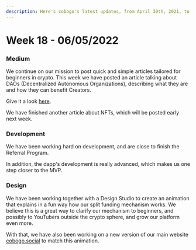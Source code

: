 ```yaml
---
description: Here's cobogo's latest updates, from April 30th, 2021, to May 6th, 2022
---
```


# Week 18 - 06/05/2022

### Medium

We continue on our mission to post quick and simple articles tailored for beginners in crypto. This week we have posted an article talking about DAOs (Decentralized Autonomous Organizations), describing what they are and how they can benefit Creators.

Give it a look [here](https://medium.com/@cobogosocial/communities-strike-back-a-time-for-content-creators-daos-590a036e0497).&#x20;

We have finished another article about NFTs, which will be posted early next week.

### Development

We have been working hard on development, and are close to finish the Referral Program.&#x20;

In addition, the dapp's development is really advanced, which makes us one step closer to the MVP.

### Design

We have been working together with a Design Studio to create an animation that explains in a fun way how our split funding mechanism works. We believe this is a great way to clarify our mechanism to beginners, and possibly to YouTubers outside the crypto sphere, and grow our platform even more.

&#x20;With that, we have also been working on a new version of our main website [cobogo.social](https://cobogo.social) to match this animation.

